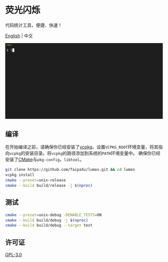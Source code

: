 # 荧光闪烁

代码统计工具，便捷、快速！

[English](./README.md) | 中文

![lumos](./lumos.gif)

## 编译

在开始编译之前，请确保你已经安装了[vcpkg](https://github.com/microsoft/vcpkg)。设置`VCPKG_ROOT`环境变量，将其指向`vcpkg`的安装目录。将`vcpkg`的路径添加到系统的`PATH`环境变量中。
确保你已经安装了[CMake](https://cmake.org)与`pkg-config`，`libtool`。

```sh
git clone https://github.com/TaipaXu/lumos.git && cd lumos
vcpkg install
cmake --preset=unix-release
cmake --build build/release -j $(nproc)
```

## 测试

```sh
cmake --preset=unix-debug -DENABLE_TESTS=ON
cmake --build build/debug -j $(nproc)
cmake --build build/debug --target test
```

## 许可证

[GPL-3.0](LICENSE)
